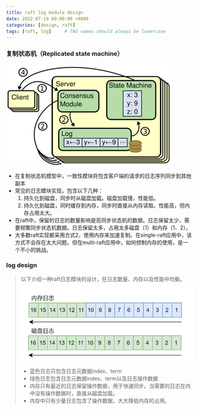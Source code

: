 ```yaml
---
title: raft log module design 
date: 2022-07-19 00:00:00 +0800
categories: [design, raft]
tags: [raft, log]     # TAG names should always be lowercase
---
```




### 复制状态机（Replicated state machine）

![rsm](../assets/img/posts/raft-log/rsm.png)

* 在复制状态机模型中，一致性模块将包含客户端的请求的日志序列同步到其他副本
* 常见的日志模块实现，包含以下几种：
  1. 持久化到磁盘，同步时从磁盘加载。磁盘加载慢，性能低。
  2. 持久化到磁盘，同时缓存到内存，同步时直接从内存读取。性能高，但内存占用太大。
* 在raft中，保留的日志的数量影响是否同步状态机的数据。日志保留太少，需要频繁同步状态机数据。日志保留太多，占用太多磁盘（1）和内存（1、2）。
* 大多数raft实现都采用方式2，使用内存来加速复制。在single-raft应用中，该方式不会存在太大问题。但在multi-raft应用中，如何控制内存的使用，是一个不小的挑战。

### log design

> 以下介绍一种raft日志模块的设计，在日志数量、内存以及性能中均衡。
>
> ![log design](../assets/img/posts/raft-log/log-design.png)
>
> * 蓝色日志只包含日志元数据index、term
> * 绿色日志包含日志元数据index、term以及日志操作数据
> * 内存只有最近的日志保留操作数据，用于快速同步。当需要的日志在内中没有操作数据时，直接从磁盘加载。
> * 内存中只有少量日志包含了操作数据，大大降低内存的占用。


